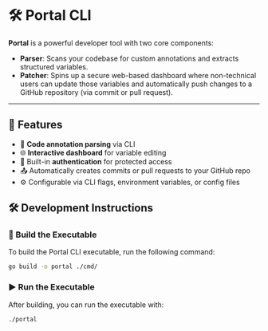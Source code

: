 # 🛠️ Portal CLI

**Portal** is a powerful developer tool with two core components:

- **Parser**: Scans your codebase for custom annotations and extracts structured variables.
- **Patcher**: Spins up a secure web-based dashboard where non-technical users can update those variables and automatically push changes to a GitHub repository (via commit or pull request).

---

## 🚀 Features

- 🧠 **Code annotation parsing** via CLI
- 🌐 **Interactive dashboard** for variable editing
- 🔐 Built-in **authentication** for protected access
- 📤 Automatically creates commits or pull requests to your GitHub repo
- ⚙️ Configurable via CLI flags, environment variables, or config files

## 🛠️ Development Instructions

### 🔨 Build the Executable
To build the Portal CLI executable, run the following command:

```bash
go build -o portal ./cmd/
```

### ▶️ Run the Executable
After building, you can run the executable with:

```bash
./portal
```
